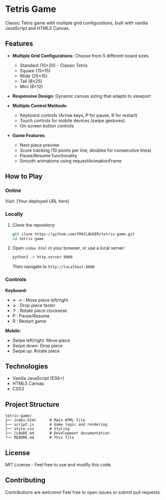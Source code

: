 # Tetris Game

Classic Tetris game with multiple grid configurations, built with vanilla JavaScript and HTML5 Canvas.

## Features

- **Multiple Grid Configurations**: Choose from 5 different board sizes
  - Standard (10×20) - Classic Tetris
  - Square (15×15)
  - Wide (25×15)
  - Tall (8×25)
  - Mini (8×12)

- **Responsive Design**: Dynamic canvas sizing that adapts to viewport
- **Multiple Control Methods**:
  - Keyboard controls (Arrow keys, P for pause, R for restart)
  - Touch controls for mobile devices (swipe gestures)
  - On-screen button controls

- **Game Features**:
  - Next piece preview
  - Score tracking (10 points per line, doubles for consecutive lines)
  - Pause/Resume functionality
  - Smooth animations using requestAnimationFrame

## How to Play

### Online
Visit: [Your deployed URL here]

### Locally
1. Clone the repository:
   ```bash
   git clone https://github.com/FMXCLAUGER/tetris-game.git
   cd tetris-game
   ```

2. Open `index.html` in your browser, or use a local server:
   ```bash
   python3 -m http.server 8000
   ```
   Then navigate to `http://localhost:8000`

### Controls

**Keyboard:**
- ← → : Move piece left/right
- ↓ : Drop piece faster
- ↑ : Rotate piece clockwise
- P : Pause/Resume
- R : Restart game

**Mobile:**
- Swipe left/right: Move piece
- Swipe down: Drop piece
- Swipe up: Rotate piece

## Technologies

- Vanilla JavaScript (ES6+)
- HTML5 Canvas
- CSS3

## Project Structure

```
tetris-game/
├── index.html      # Main HTML file
├── script.js       # Game logic and rendering
├── style.css       # Styling
├── CLAUDE.md       # Development documentation
└── README.md       # This file
```

## License

MIT License - Feel free to use and modify this code.

## Contributing

Contributions are welcome! Feel free to open issues or submit pull requests.
